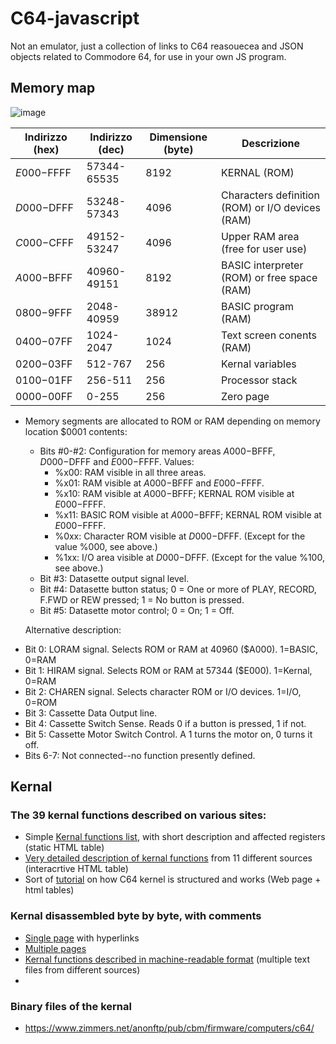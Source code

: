 # C64-javascript
Not an emulator, just a collection of links to C64 reasouecea and JSON objects related to Commodore 64, for use in your own JS program.

## Memory map

![image](https://github.com/user-attachments/assets/851b7bc0-f4fa-4812-bb3f-0fe1573948d5)

| Indirizzo (hex) | Indirizzo (dec) | Dimensione (byte) | Descrizione |
|-----------------|-----------------|-------------------|-------------|
| $E000-$FFFF     | 57344-65535     | 8192              | KERNAL (ROM) |
| $D000-$DFFF     | 53248-57343     | 4096              | Characters definition (ROM) or I/O devices (RAM) |
| $C000-$CFFF     | 49152-53247     | 4096              | Upper RAM area (free for user use) |
| $A000-$BFFF     | 40960-49151     | 8192              | BASIC interpreter (ROM) or free space (RAM) |
| $0800-$9FFF     | 2048-40959      | 38912             | BASIC program (RAM) |
| $0400-$07FF     | 1024-2047       | 1024              | Text screen conents (RAM) |
| $0200-$03FF     | 512-767         | 256               | Kernal variables |
| $0100-$01FF     | 256-511         | 256               | Processor stack |
| $0000-$00FF     | 0-255           | 256               | Zero page |


- Memory segments are allocated to ROM or RAM depending on memory location $0001 contents:
   - Bits #0-#2: Configuration for memory areas $A000-$BFFF, $D000-$DFFF and $E000-$FFFF. Values:
      - %x00: RAM visible in all three areas.
      - %x01: RAM visible at $A000-$BFFF and $E000-$FFFF.
      - %x10: RAM visible at $A000-$BFFF; KERNAL ROM visible at $E000-$FFFF.
      - %x11: BASIC ROM visible at $A000-$BFFF; KERNAL ROM visible at $E000-$FFFF.
      - %0xx: Character ROM visible at $D000-$DFFF. (Except for the value %000, see above.)
      - %1xx: I/O area visible at $D000-$DFFF. (Except for the value %100, see above.)
   - Bit #3: Datasette output signal level.
   - Bit #4: Datasette button status; 0 = One or more of PLAY, RECORD, F.FWD or REW pressed; 1 = No button is pressed.
   - Bit #5: Datasette motor control; 0 = On; 1 = Off.
 
  Alternative description:

* Bit 0: LORAM signal.  Selects ROM or RAM at 40960 ($A000).  1=BASIC, 0=RAM
* Bit 1: HIRAM signal.  Selects ROM or RAM at 57344 ($E000).  1=Kernal, 0=RAM
* Bit 2: CHAREN signal.  Selects character ROM or I/O devices.  1=I/O, 0=ROM
* Bit 3: Cassette Data Output line.
* Bit 4: Cassette Switch Sense.  Reads 0 if a button is pressed, 1 if not.
* Bit 5: Cassette Motor Switch Control.  A 1 turns the motor on, 0 turns it off.
* Bits 6-7: Not connected--no function presently defined.

## Kernal

### The 39 kernal functions described on various sites:

- Simple [Kernal functions list](https://sta.c64.org/cbm64krnfunc.html), with short description and affected registers (static HTML table)
- [Very detailed description of kernal functions](https://www.pagetable.com/c64ref/kernal/) from 11 different sources (interacrtive HTML table)
- Sort of [tutorial](https://c64os.com/post/c64kernalrom) on how C64 kernel is structured and works (Web page + html tables)

### Kernal disassembled byte by byte, with comments
- [Single page](http://www.cbmitapages.it/c64/c64rom.htm) with hyperlinks
- [Multiple pages](https://skoolkid.github.io/sk6502/c64rom/index.html)
- [Kernal functions described in machine-readable format](https://github.com/mist64/c64ref/tree/main/src/kernal) (multiple text files from different sources)
- 


### Binary files of the kernal

- https://www.zimmers.net/anonftp/pub/cbm/firmware/computers/c64/

